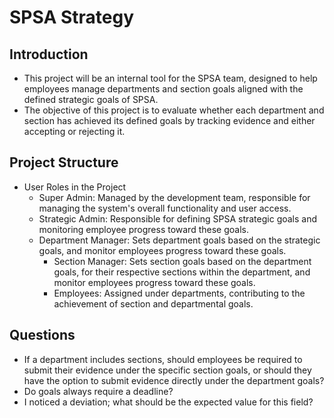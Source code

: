 # SPSA Strategy

## Introduction
- This project will be an internal tool for the SPSA team, designed to help employees manage departments and section goals aligned with the defined strategic goals of SPSA.
- The objective of this project is to evaluate whether each department and section has achieved its defined goals by tracking evidence and either accepting or rejecting it.


## Project Structure
- User Roles in the Project
  - Super Admin: Managed by the development team, responsible for managing the system's overall functionality and user access.
  - Strategic Admin: Responsible for defining SPSA strategic goals and monitoring employee progress toward these goals.
  - Department Manager: Sets department goals based on the strategic goals, and monitor employees progress toward these goals.
    - Section Manager: Sets section goals based on the department goals, for their respective sections within the department, and monitor employees progress toward these goals.
    - Employees: Assigned under departments, contributing to the achievement of section and departmental goals.

## Questions
- If a department includes sections, should employees be required to submit their evidence under the specific section goals, or should they have the option to submit evidence directly under the department goals?
- Do goals always require a deadline?
- I noticed a deviation; what should be the expected value for this field?
